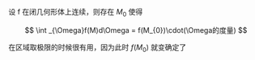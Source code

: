 设 f 在闭几何形体上连续，则存在 $M_{0}$ 使得

$$
\int _{\Omega}f(M)d\Omega = f(M_{0})\cdot(\Omega的度量) 
$$



在区域取极限的时候很有用，因为此时 $f(M_{0})$ 就变确定了